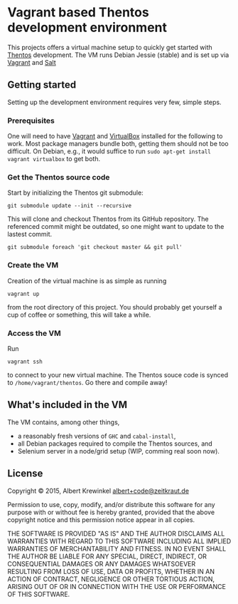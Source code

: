 # Vagrant based Thentos development environment

This projects offers a virtual machine setup to quickly get started with
[Thentos](https://github.com/liqd/thentos) development.  The VM runs Debian
Jessie (stable) and is set up via [Vagrant](https://www.vagrantup.com) and
[Salt](https://saltstack.com)

## Getting started

Setting up the development environment requires very few, simple steps.

### Prerequisites

One will need to have [Vagrant](https://www.vagrantup.com) and
[VirtualBox](https://www.virtualbox.org/) installed for the following to work.
Most package managers bundle both, getting them should not be too difficult.
On Debian, e.g., it would suffice to run `sudo apt-get install vagrant
virtualbox` to get both.


### Get the Thentos source code

Start by initializing the Thentos git submodule:

    git submodule update --init --recursive

This will clone and checkout Thentos from its GitHub repository.  The
referenced commit might be outdated, so one might want to update to the
lastest commit.

    git submodule foreach 'git checkout master && git pull'


### Create the VM

Creation of the virtual machine is as simple as running

    vagrant up

from the root directory of this project.  You should probably get yourself a
cup of coffee or something, this will take a while.

### Access the VM

Run

    vagrant ssh

to connect to your new virtual machine.  The Thentos souce code is synced to
`/home/vagrant/thentos`.  Go there and compile away!

## What's included in the VM

The VM contains, among other things,

- a reasonably fresh versions of `GHC` and `cabal-install`,
- all Debian packages required to compile the Thentos sources, and
- Selenium server in a node/grid setup (WIP, comming real soon now).


## License

Copyright © 2015, Albert Krewinkel <albert+code@zeitkraut.de>

Permission to use, copy, modify, and/or distribute this software for any
purpose with or without fee is hereby granted, provided that the above
copyright notice and this permission notice appear in all copies.

THE SOFTWARE IS PROVIDED "AS IS" AND THE AUTHOR DISCLAIMS ALL WARRANTIES WITH
REGARD TO THIS SOFTWARE INCLUDING ALL IMPLIED WARRANTIES OF MERCHANTABILITY
AND FITNESS. IN NO EVENT SHALL THE AUTHOR BE LIABLE FOR ANY SPECIAL, DIRECT,
INDIRECT, OR CONSEQUENTIAL DAMAGES OR ANY DAMAGES WHATSOEVER RESULTING FROM
LOSS OF USE, DATA OR PROFITS, WHETHER IN AN ACTION OF CONTRACT, NEGLIGENCE OR
OTHER TORTIOUS ACTION, ARISING OUT OF OR IN CONNECTION WITH THE USE OR
PERFORMANCE OF THIS SOFTWARE.


